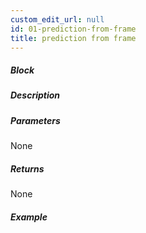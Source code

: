 ```yaml
---
custom_edit_url: null
id: 01-prediction-from-frame
title: prediction from frame
---
```


##### Block

<!-- image -->

##### Description

<!-- description -->

##### Parameters

None <!-- image -->

##### Returns

None

##### Example

<!-- image -->
